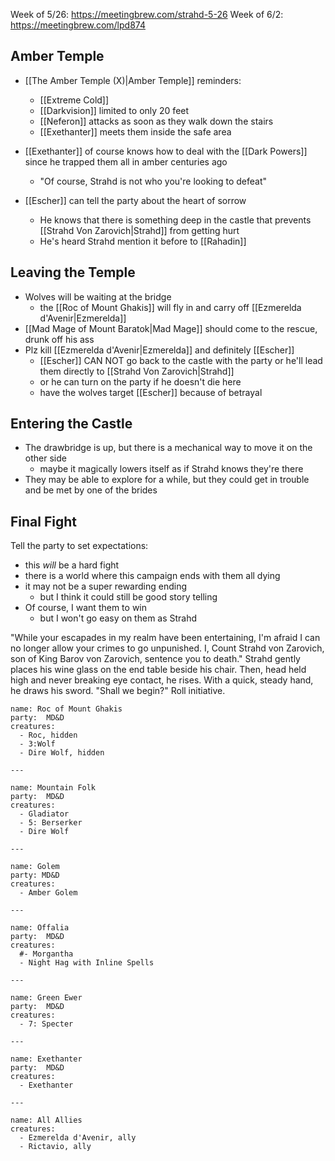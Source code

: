 Week of 5/26: https://meetingbrew.com/strahd-5-26
Week of 6/2: https://meetingbrew.com/lpd874

## Amber Temple
- [[The Amber Temple (X)|Amber Temple]] reminders:
	- [[Extreme Cold]] 
	- [[Darkvision]] limited to only 20 feet
	- [[Neferon]] attacks as soon as they walk down the stairs
	- [[Exethanter]] meets them inside the safe area

- [[Exethanter]] of course knows how to deal with the [[Dark Powers]] since he trapped them all in amber centuries ago
	- "Of course, Strahd is not who you're looking to defeat"

- [[Escher]] can tell the party about the heart of sorrow
	- He knows that there is something deep in the castle that prevents [[Strahd Von Zarovich|Strahd]] from getting hurt
	- He's heard Strahd mention it before to [[Rahadin]]

## Leaving the Temple

- Wolves will be waiting at the bridge
	- the [[Roc of Mount Ghakis]] will fly in and carry off [[Ezmerelda d'Avenir|Ezmerelda]]
- [[Mad Mage of Mount Baratok|Mad Mage]] should come to the rescue, drunk off his ass
- Plz kill [[Ezmerelda d'Avenir|Ezmerelda]] and definitely [[Escher]]
	- [[Escher]] CAN NOT go back to the castle with the party or he'll lead them directly to [[Strahd Von Zarovich|Strahd]]
	- or he can turn on the party if he doesn't die here
	- have the wolves target [[Escher]] because of betrayal

## Entering the Castle

- The drawbridge is up, but there is a mechanical way to move it on the other side
	- maybe it magically lowers itself as if Strahd knows they're there
- They may be able to explore for a while, but they could get in trouble and be met by one of the brides

## Final Fight

Tell the party to set expectations:
- this _will_ be a hard fight
- there is a world where this campaign ends with them all dying
- it may not be a super rewarding ending
	- but I think it could still be good story telling
- Of course, I want them to win
	- but I won't go easy on them as Strahd


"While your escapades in my realm have been entertaining, I'm afraid I can no longer allow your crimes to go unpunished. I, Count Strahd von Zarovich, son of King Barov von Zarovich, sentence you to death." Strahd gently places his wine glass on the end table beside his chair. Then, head held high and never breaking eye contact, he rises. With a quick, steady hand, he draws his sword. "Shall we begin?" Roll initiative.



```encounter-table
name: Roc of Mount Ghakis
party:  MD&D
creatures:
  - Roc, hidden
  - 3:Wolf
  - Dire Wolf, hidden
  
---

name: Mountain Folk
party:  MD&D
creatures:
  - Gladiator
  - 5: Berserker
  - Dire Wolf
  
---

name: Golem
party: MD&D
creatures:
  - Amber Golem

---

name: Offalia
party:  MD&D
creatures:
  #- Morgantha
  - Night Hag with Inline Spells

---

name: Green Ewer
party:  MD&D
creatures:
  - 7: Specter

---

name: Exethanter
party:  MD&D
creatures:
  - Exethanter

---

name: All Allies
creatures:
  - Ezmerelda d'Avenir, ally
  - Rictavio, ally
```

